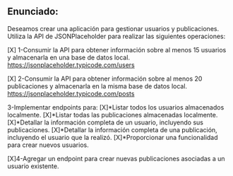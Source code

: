 ## Enunciado:

Deseamos crear una aplicación para gestionar usuarios y publicaciones. Utiliza la API de JSONPlaceholder para realizar las siguientes operaciones:

[X] 1-Consumir la API para obtener información sobre al menos 15 usuarios y almacenarla en una base de datos local. 
https://jsonplaceholder.typicode.com/users

[X] 2-Consumir la API para obtener información sobre al menos 20 publicaciones y almacenarla en la misma base de datos local.
https://jsonplaceholder.typicode.com/posts

3-Implementar endpoints para:
    [X]*Listar todos los usuarios almacenados localmente.
    [X]*Listar todas las publicaciones almacenadas localmente.
    [X]*Detallar la información completa de un usuario, incluyendo sus publicaciones.
    [X]*Detallar la información completa de una publicación, incluyendo el usuario que la realizó.
    [X]*Proporcionar una funcionalidad para crear nuevos usuarios.

[X]4-Agregar un endpoint para crear nuevas publicaciones asociadas a un usuario existente.